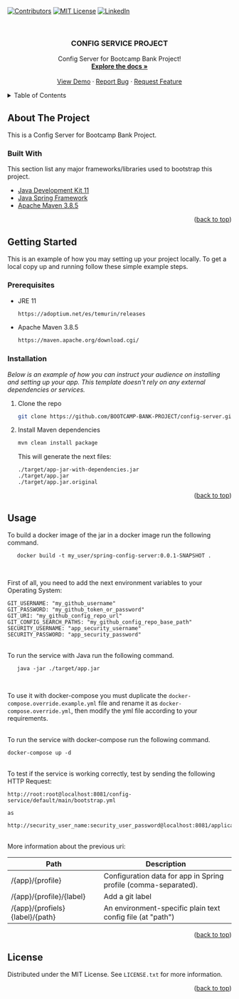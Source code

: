 <div id="top"></div>

<!--
*** Thanks for checking out the Best-README-Template. If you have a suggestion
*** that would make this better, please fork the repo and create a pull request
*** or simply open an issue with the tag "enhancement".
*** Don't forget to give the project a star!
*** Thanks again! Now go create something AMAZING! :D
-->


<!-- PROJECT SHIELDS -->
<!--
*** I'm using markdown "reference style" links for readability.
*** Reference links are enclosed in brackets [ ] instead of parentheses ( ).
*** See the bottom of this document for the declaration of the reference variables
*** for contributors-url, forks-url, etc. This is an optional, concise syntax you may use.
*** https://www.markdownguide.org/basic-syntax/#reference-style-links
-->

[![Contributors][contributors-shield]][contributors-url] <!--
[![Forks][forks-shield]][forks-url]
[![Stargazers][stars-shield]][stars-url]
[![Issues][issues-shield]][issues-url]
-->
[![MIT License][license-shield]][license-url]
[![LinkedIn][linkedin-shield]][linkedin-url]



<!-- PROJECT LOGO -->
<br />
<div align="center">

<!--
  <a href="https://github.com/othneildrew/Best-README-Template">
    <img src="images/logo.png" alt="Logo" width="80" height="80">
  </a>
-->

<h3 align="center">CONFIG SERVICE PROJECT</h3>

  <p align="center">
    Config Server for Bootcamp Bank Project!
    <br />
    <a href="https://github.com/BOOTCAMP-BANK-PROJECT/config-server"><strong>Explore the docs »</strong></a>
    <br />
    <br />
    <a href="https://github.com/BOOTCAMP-BANK-PROJECT/config-server">View Demo</a>
    ·
    <a href="https://github.com/BOOTCAMP-BANK-PROJECT/config-server/issues">Report Bug</a>
    ·
    <a href="https://github.com/BOOTCAMP-BANK-PROJECT/config-server/issues">Request Feature</a>
  </p>
</div>



<!-- TABLE OF CONTENTS -->
<details>
  <summary>Table of Contents</summary>
  <ol>
    <li>
      <a href="#about-the-project">About The Project</a>
      <ul>
        <li><a href="#built-with">Built With</a></li>
      </ul>
    </li>
    <li>
      <a href="#getting-started">Getting Started</a>
      <ul>
        <li><a href="#prerequisites">Prerequisites</a></li>
        <li><a href="#installation">Installation</a></li>
      </ul>
    </li>
    <li><a href="#usage">Usage</a></li>
    <li><a href="#roadmap">Roadmap</a></li>
    <li><a href="#contributing">Contributing</a></li>
    <li><a href="#license">License</a></li>
    <li><a href="#contact">Contact</a></li>
    <li><a href="#acknowledgments">Acknowledgments</a></li>
  </ol>
</details>



<!-- ABOUT THE PROJECT -->
## About The Project

This is a Config Server for Bootcamp Bank Project.


### Built With

This section list any major frameworks/libraries used to bootstrap this project.

* [Java Development Kit 11](https://adoptium.net/es/temurin/releases)
* [Java Spring Framework](https://spring.io/)
* [Apache Maven 3.8.5](https://maven.apache.org/download.cgi/)

<p align="right">(<a href="#top">back to top</a>)</p>



<!-- GETTING STARTED -->
## Getting Started

This is an example of how you may setting up your project locally.
To get a local copy up and running follow these simple example steps.

### Prerequisites

* JRE 11
  ```sh
  https://adoptium.net/es/temurin/releases
  ```

* Apache Maven 3.8.5 
  ```sh
  https://maven.apache.org/download.cgi/
  ```

### Installation

_Below is an example of how you can instruct your audience on installing and setting up your app. This template doesn't rely on any external dependencies or services._

1. Clone the repo
   ```sh
   git clone https://github.com/BOOTCAMP-BANK-PROJECT/config-server.git
   ```
2. Install Maven dependencies
   ```sh
   mvn clean install package
   ```
   This will generate the next files:<br />

    ```
   ./target/app-jar-with-dependencies.jar
   ./target/app.jar
   ./target/app.jar.original
    ```

<p align="right">(<a href="#top">back to top</a>)</p>



<!-- USAGE EXAMPLES -->
## Usage

To build a docker image of the jar in a docker image run the following command.

```
   docker build -t my_user/spring-config-server:0.0.1-SNAPSHOT .
```
<br />

First of all, you need to add the next environment variables to your Operating System:

```
GIT_USERNAME: "my_github_username"
GIT_PASSWORD: "my_github_token_or_password"
GIT_URI: "my_github_config_repo_url"
GIT_CONFIG_SEARCH_PATHS: "my_github_config_repo_base_path"
SECURITY_USERNAME: "app_security_username"
SECURITY_PASSWORD: "app_security_password"
```

<br />
To run the service with Java run the following command.

```
   java -jar ./target/app.jar
```
<br />

To use it with docker-compose you must duplicate the ```docker-compose.override.example.yml``` file and rename it as ```docker-compose.override.yml```,
then modify the yml file according to your requirements.


<br />
To run the service with docker-compose run the following command.

```
docker-compose up -d
```

<br />
To test if the service is working correctly, test by sending the following HTTP Request:

```
http://root:root@localhost:8081/config-service/default/main/bootstrap.yml

as

http://security_user_name:security_user_password@localhost:8081/application_name/profile/git_branch/config_file_path
```
<br />
More information about the previous uri:

|  Path                               |  Description                                                        |
| ----------------------------------- | ------------------------------------------------------------------- |
|  /{app}/{profile}                   |  Configuration data for app in Spring profile (comma-separated).    |
|  /{app}/{profile}/{label}           |  Add a git label                                                    |
|  /{app}/{profiels}{label}/{path}    |  An environment-specific plain text config file (at "path")         |


<!--
_For more examples, please refer to the [Documentation](https://example.com)_
-->

<p align="right">(<a href="#top">back to top</a>)</p>


<!-- LICENSE -->
## License

Distributed under the MIT License. See `LICENSE.txt` for more information.

<p align="right">(<a href="#top">back to top</a>)</p>



<!-- CONTACT -->
<!--## Contact

Your Name - [@your_twitter](https://twitter.com/your_username) - email@example.com

Project Link: [https://github.com/your_username/repo_name](https://github.com/your_username/repo_name)

<p align="right">(<a href="#top">back to top</a>)</p>
-->



<!-- MARKDOWN LINKS & IMAGES -->
<!-- https://www.markdownguide.org/basic-syntax/#reference-style-links -->
[contributors-shield]: https://img.shields.io/github/contributors/BOOTCAMP-BANK-PROJECT/config-server.svg?style=for-the-badge
[contributors-url]: https://github.com/BOOTCAMP-BANK-PROJECT/config-server/graphs/contributors
<!--
[forks-shield]: https://img.shields.io/github/forks/othneildrew/Best-README-Template.svg?style=for-the-badge
[forks-url]: https://github.com/othneildrew/Best-README-Template/network/members
[stars-shield]: https://img.shields.io/github/stars/othneildrew/Best-README-Template.svg?style=for-the-badge
[stars-url]: https://github.com/othneildrew/Best-README-Template/stargazers
[issues-shield]: https://img.shields.io/github/issues/othneildrew/Best-README-Template.svg?style=for-the-badge
[issues-url]: https://github.com/othneildrew/Best-README-Template/issues
-->
[license-shield]: https://img.shields.io/github/license/othneildrew/Best-README-Template.svg?style=for-the-badge
[license-url]: https://github.com/BOOTCAMP-BANK-PROJECT/config-server/blob/main/LICENSE.txt

[linkedin-shield]: https://img.shields.io/badge/-LinkedIn-black.svg?style=for-the-badge&logo=linkedin&colorB=555
[linkedin-url]: https://www.linkedin.com/in/samuel14luis/